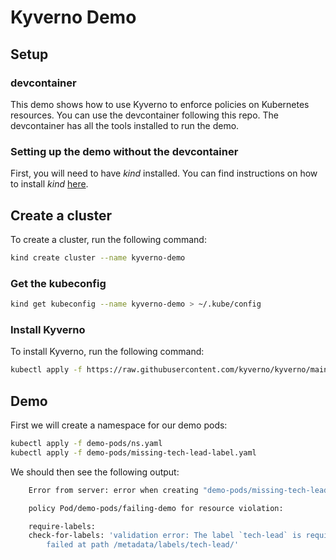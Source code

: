 # Kyverno Demo

## Setup

### devcontainer
This demo shows how to use Kyverno to enforce policies on Kubernetes resources. You can use the devcontainer following this repo. The devcontainer has all the tools installed to run the demo. 

### Setting up the demo without the devcontainer
First, you will need to have _kind_ installed. You can find instructions on how to install _kind_ [here](https://kind.sigs.k8s.io/docs/user/quick-start/).


## Create a cluster
To create a cluster, run the following command:

```bash
kind create cluster --name kyverno-demo
```

### Get the kubeconfig

```bash
kind get kubeconfig --name kyverno-demo > ~/.kube/config
```

### Install Kyverno
To install Kyverno, run the following command:

```bash
kubectl apply -f https://raw.githubusercontent.com/kyverno/kyverno/main/definitions/release/install.yaml
```

## Demo

First we will create a namespace for our demo pods:
    
```bash
kubectl apply -f demo-pods/ns.yaml
kubectl apply -f demo-pods/missing-tech-lead-label.yaml
```

We should then see the following output:
    
```bash
    Error from server: error when creating "demo-pods/missing-tech-lead-label.yaml": admission webhook "validate.kyverno.svc-fail" denied the request: 

    policy Pod/demo-pods/failing-demo for resource violation: 

    require-labels:
    check-for-labels: 'validation error: The label `tech-lead` is required. rule check-for-labels
        failed at path /metadata/labels/tech-lead/'
```